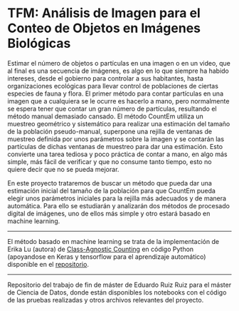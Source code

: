 # TFM: Análisis de Imagen para el Conteo de Objetos en Imágenes Biológicas

Estimar el número de objetos o partículas en una imagen o en un video, que al final es una secuencia de imágenes, es algo en lo que siempre ha habido intereses, desde el gobierno para controlar a sus habitantes, hasta organizaciones ecológicas para llevar control de poblaciones de ciertas especies de fauna y flora. El primer método para contar partículas en una imagen que a cualquiera se le ocurre es hacerlo a mano, pero normalmente se espera tener que contar un gran número de partículas, resultando el método manual demasiado cansado. El método CountEm utiliza un muestreo geométrico y sistemático para realizar una estimación del tamaño de la población pseudo-manual, superpone una rejilla de ventanas de muestreo definida por unos parámetros sobre la imagen y se contarán las partículas de dichas ventanas de muestreo para dar una estimación. Esto convierte una tarea tediosa y poco práctica de contar a mano, en algo más simple, más fácil de verificar y que no consume tanto tiempo, esto no quiere decir que no se pueda mejorar.

En este proyecto trataremos de buscar un método que pueda dar una estimación inicial del tamaño de la población para que CountEm pueda elegir unos parámetros iniciales para la rejilla más adecuados y de manera automática. Para ello se estudiarán y analizarán dos métodos de procesado digital de imágenes, uno de ellos más simple y otro estará basado en machine learning.

***
El método basado en machine learning se trata de la implementación de Erika Lu (autora) de [Class-Agnostic Counting](https://arxiv.org/abs/1811.00472) en código Python (apoyandose en Keras y tensorflow para el aprendizaje automático) disponible en el [repositorio](https://github.com/erikalu/class-agnostic-counting).
***
Repositorio del trabajo de fin de máster de Eduardo Ruiz Ruiz para el máster de Ciencia de Datos, donde están disponibles los notebooks con el código de las pruebas realizadas y otros archivos relevantes del proyecto.
